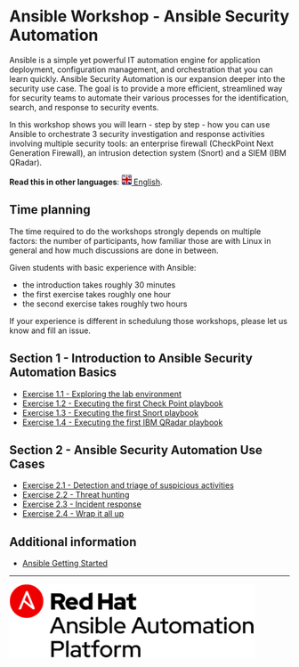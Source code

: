# Ansible Workshop - Ansible Security Automation

Ansible is a simple yet powerful IT automation engine for application deployment, configuration management, and orchestration that you can learn quickly. Ansible Security Automation is our expansion deeper into the security use case. The goal is to provide a more efficient, streamlined way for security teams to automate their various processes for the identification, search, and response to security events.

In this workshop shows you will learn - step by step - how you can use Ansible to orchestrate 3 security investigation and response activities involving multiple security tools: an enterprise firewall (CheckPoint Next Generation Firewall), an intrusion detection system (Snort) and a SIEM (IBM QRadar).

**Read this in other languages**: [![uk](../../images/uk.png) English](README.md).

## Time planning

The time required to do the workshops strongly depends on multiple factors: the number of participants, how familiar those are with Linux in general and how much discussions are done in between.

Given students with basic experience with Ansible:

- the introduction takes roughly 30 minutes
- the first exercise takes roughly one hour
- the second exercise takes roughly two hours

If your experience is different in schedulung those workshops, please let us know and fill an issue.

## Section 1 - Introduction to Ansible Security Automation Basics

 - [Exercise 1.1 - Exploring the lab environment](1.1-explore)
 - [Exercise 1.2 - Executing the first Check Point playbook](1.2-checkpoint)
 - [Exercise 1.3 - Executing the first Snort playbook](1.3-snort)
 - [Exercise 1.4 - Executing the first IBM QRadar playbook](1.4-qradar)

## Section 2 - Ansible Security Automation Use Cases

 - [Exercise 2.1 - Detection and triage of suspicious activities](2.1-suspicious)
 - [Exercise 2.2 - Threat hunting](2.2-threat)
 - [Exercise 2.3 - Incident response](2.3-incident)
 - [Exercise 2.4 - Wrap it all up](2.4-wrap)

## Additional information

 - [Ansible Getting Started](http://docs.ansible.com/ansible/latest/intro_getting_started.html)

---
![Red Hat Ansible Automation](../../images/rh-ansible-automation-platform.png)
